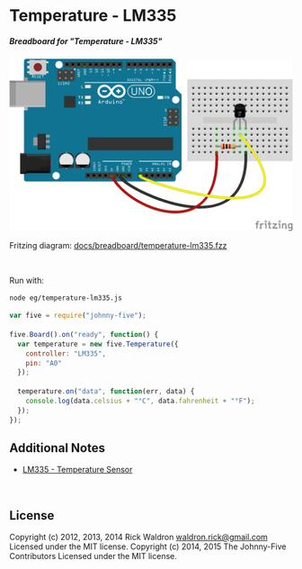 <!--remove-start-->

# Temperature - LM335

<!--remove-end-->






##### Breadboard for "Temperature - LM335"



![docs/breadboard/temperature-lm335.png](breadboard/temperature-lm335.png)<br>

Fritzing diagram: [docs/breadboard/temperature-lm335.fzz](breadboard/temperature-lm335.fzz)

&nbsp;




Run with:
```bash
node eg/temperature-lm335.js
```


```javascript
var five = require("johnny-five");

five.Board().on("ready", function() {
  var temperature = new five.Temperature({
    controller: "LM335",
    pin: "A0"
  });

  temperature.on("data", function(err, data) {
    console.log(data.celsius + "°C", data.fahrenheit + "°F");
  });
});


```








## Additional Notes
- [LM335 - Temperature Sensor](http://www.ti.com/product/lm335)

&nbsp;

<!--remove-start-->

## License
Copyright (c) 2012, 2013, 2014 Rick Waldron <waldron.rick@gmail.com>
Licensed under the MIT license.
Copyright (c) 2014, 2015 The Johnny-Five Contributors
Licensed under the MIT license.

<!--remove-end-->
